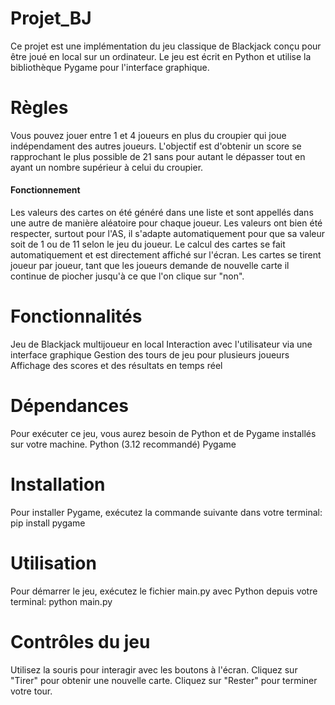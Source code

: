 # Projet_BJ

Ce projet est une implémentation du jeu classique de Blackjack conçu pour être joué en local sur un ordinateur. Le jeu est écrit en Python et utilise la bibliothèque Pygame pour l'interface graphique.


# Règles

Vous pouvez jouer entre 1 et 4 joueurs en plus du croupier qui joue indépendament des autres joueurs.
L'objectif est d'obtenir un score se rapprochant le plus possible de 21 sans pour autant le dépasser tout en ayant un nombre supérieur à celui du croupier.


#### Fonctionnement ####

Les valeurs des cartes on été généré dans une liste et sont appellés dans une autre de manière aléatoire pour chaque joueur.
Les valeurs ont bien été respecter, surtout pour l'AS, il s'adapte automatiquement pour que sa valeur soit de 1 ou de 11 selon le jeu du joueur.
Le calcul des cartes se fait automatiquement et est directement affiché sur l'écran.
Les cartes se tirent joueur par joueur, tant que les joueurs demande de nouvelle carte il continue de piocher jusqu'à ce que l'on clique sur "non".

# Fonctionnalités #

Jeu de Blackjack multijoueur en local
Interaction avec l'utilisateur via une interface graphique
Gestion des tours de jeu pour plusieurs joueurs
Affichage des scores et des résultats en temps réel

# Dépendances #

Pour exécuter ce jeu, vous aurez besoin de Python et de Pygame installés sur votre machine.
Python (3.12 recommandé)
Pygame

# Installation #

Pour installer Pygame, exécutez la commande suivante dans votre terminal:
pip install pygame


# Utilisation #

Pour démarrer le jeu, exécutez le fichier main.py avec Python depuis votre terminal:
python main.py


# Contrôles du jeu #

Utilisez la souris pour interagir avec les boutons à l'écran.
Cliquez sur "Tirer" pour obtenir une nouvelle carte.
Cliquez sur "Rester" pour terminer votre tour.

